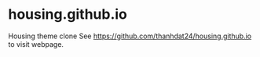 # housing.github.io

Housing theme clone See https://github.com/thanhdat24/housing.github.io to visit webpage.
